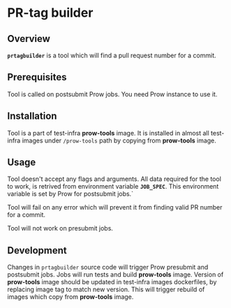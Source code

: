 # PR-tag builder

## Overview

**`prtagbuilder`** is a tool which will find a pull request number for a commit.

## Prerequisites

Tool is called on postsubmit Prow jobs. You need Prow instance to use it.

## Installation

Tool is a part of test-infra **prow-tools** image. It is installed in almost all test-infra images under `/prow-tools` path by copying from **prow-tools** image.

## Usage

Tool doesn't accept any flags and arguments. All data required for the tool to work, is retrived from environment variable **`JOB_SPEC`**. This environment variable is set by Prow for postsubmit jobs.`

Tool will fail on any error which will prevent it from finding valid PR number for a commit.

Tool will not work on presubmit jobs.

## Development

Changes in `prtagbuilder` source code will trigger Prow presubmit and postsubmit jobs. Jobs will run tests and build **prow-tools** image. Version of **prow-tools** image should be updated in test-infra images dockerfiles, by replacing image tag to match new version. This will trigger rebuild of images which copy from **prow-tools** image.

